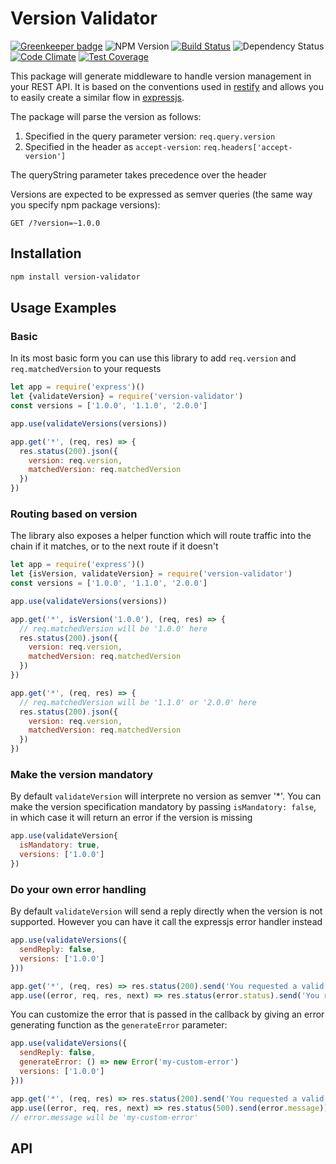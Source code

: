 # Version Validator
[![Greenkeeper badge](https://badges.greenkeeper.io/wdullaer/version-validator.svg)](https://greenkeeper.io/)
![NPM Version](https://img.shields.io/npm/v/version-validator.svg)
[![Build Status](https://travis-ci.org/wdullaer/sse-utils.svg?branch=master)](https://travis-ci.org/wdullaer/version-validator)
![Dependency Status](https://david-dm.org/wdullaer/version-validator.svg)
[![Code Climate](https://codeclimate.com/github/wdullaer/version-validator/badges/gpa.svg)](https://codeclimate.com/github/wdullaer/version-validator)
[![Test Coverage](https://codeclimate.com/github/wdullaer/version-validator/badges/coverage.svg)](https://codeclimate.com/github/wdullaer/version-validator/coverage)

This package will generate middleware to handle version management in your REST API.
It is based on the conventions used in [restify](https://restify.com) and allows you to easily create a similar flow in  [expressjs](https://expressjs.com).

The package will parse the version as follows:

1. Specified in the query parameter version: `req.query.version`
2. Specified in the header as `accept-version`: `req.headers['accept-version']`

The queryString parameter takes precedence over the header

Versions are expected to be expressed as semver queries (the same way you specify npm package versions):

```
GET /?version=~1.0.0
```

## Installation
```bash
npm install version-validator
```

## Usage Examples

### Basic
In its most basic form you can use this library to add `req.version` and `req.matchedVersion` to your requests

```javascript
let app = require('express')()
let {validateVersion} = require('version-validator')
const versions = ['1.0.0', '1.1.0', '2.0.0']

app.use(validateVersions(versions))

app.get('*', (req, res) => {
  res.status(200).json({
    version: req.version,
    matchedVersion: req.matchedVersion
  })
})
```

### Routing based on version
The library also exposes a helper function which will route traffic into the chain if it matches, or to the next route if it doesn't

```javascript
let app = require('express')()
let {isVersion, validateVersion} = require('version-validator')
const versions = ['1.0.0', '1.1.0', '2.0.0']

app.use(validateVersions(versions))

app.get('*', isVersion('1.0.0'), (req, res) => {
  // req.matchedVersion will be '1.0.0' here
  res.status(200).json({
    version: req.version,
    matchedVersion: req.matchedVersion
  })
})

app.get('*', (req, res) => {
  // req.matchedVersion will be '1.1.0' or '2.0.0' here
  res.status(200).json({
    version: req.version,
    matchedVersion: req.matchedVersion
  })
})
```

### Make the version mandatory
By default `validateVersion` will interprete no version as semver '\*'. You can make the version specification mandatory by passing `isMandatory: false`, in which case it will return an error if the version is missing

```javascript
app.use(validateVersion{
  isMandatory: true,
  versions: ['1.0.0']
})
```

### Do your own error handling
By default `validateVersion` will send a reply directly when the version is not supported. However you can have it call the expressjs error handler instead

```javascript
app.use(validateVersions({
  sendReply: false,
  versions: ['1.0.0']
}))

app.get('*', (req, res) => res.status(200).send('You requested a valid version'))
app.use((error, req, res, next) => res.status(error.status).send('You requested an invalid version'))
```

You can customize the error that is passed in the callback by giving an error generating function as the `generateError` parameter:

```javascript
app.use(validateVersions({
  sendReply: false,
  generateError: () => new Error('my-custom-error')
  versions: ['1.0.0']
}))

app.get('*', (req, res) => res.status(200).send('You requested a valid version'))
app.use((error, req, res, next) => res.status(500).send(error.message))
// error.message will be 'my-custom-error'
```

## API
